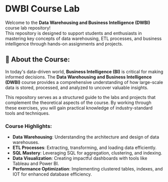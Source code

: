 # DWBI Course Lab
        
Welcome to the **Data Warehousing and Business Intelligence (DWBI)** course lab repository!   
This repository is designed to support students and enthusiasts in mastering key concepts of data warehousing, ETL processes, and business intelligence through hands-on assignments and projects.
 

## 🌟 About the Course:
In today's data-driven world, **Business Intelligence (BI)** is critical for making informed decisions. 
The **Data Warehousing and Business Intelligence (DWBI)** course provides a comprehensive understanding of how large-scale data is stored, processed, and analyzed to uncover valuable insights.  

This repository serves as a structured guide to the labs and projects that complement the theoretical aspects of the course. By working through these exercises, you will gain practical knowledge of industry-standard tools and techniques.   

### Course Highlights:   
- **Data Warehousing**: Understanding the architecture and design of data warehouses.  
- **ETL Processes**: Extracting, transforming, and loading data efficiently.  
- **SQL Mastery**: Leveraging SQL for aggregation, clustering, and indexing.  
- **Data Visualization**: Creating impactful dashboards with tools like Tableau and Power BI.
- **Performance Optimization**: Implementing clustered tables, indexes, and IOT for enhanced database efficiency.  


